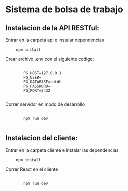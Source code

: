 # Sistema de bolsa de trabajo
<h2>Instalacion de la API RESTful:</h2>
<p>Entrar en la carpeta api e instalar dependencias</p>
<pre>
    <code>npm install</code>
</pre>
<p>Crear archivo .env con el siguiente codigo:</p>
<pre>
    <code>
        PG_HOST=127.0.0.1
        PG_USER=
        PG_DATABASE=sbtdb
        PG_PASSWORD=
        PG_PORT=5432
    </code>
</pre>
<p>Correr servidor en modo de desarrollo</p>
<pre>
    <code>
        npm run dev
    </code>
</pre>
<h2>Instalacion del cliente:</h2>
<p>Entrar en la carpeta cliente e instalar las dependencias</p>
<pre>
    <code>npm install</code>
</pre>
<p>Correr React en el cliente</p>
<pre>
    <code>
        npm run dev
    </code>
</pre>